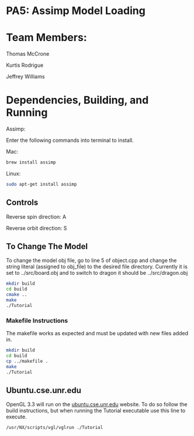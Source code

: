 # PA5: Assimp Model Loading

# Team Members:

Thomas McCrone

Kurtis Rodrigue

Jeffrey Williams

# Dependencies, Building, and Running

Assimp:

Enter the following commands into terminal to install.

Mac: 
```bash
brew install assimp
```

Linux: 
```bash
sudo apt-get install assimp
```

## Controls
Reverse spin direction: A

Reverse orbit direction: S

## To Change The Model
To change the model obj file, go to line 5 of object.cpp and change the string literal (assigned to obj_file) to the desired file directory. Currently it is set to ../src/board.obj and to switch to dragon it should be ../src/dragon.obj

```bash
mkdir build
cd build
cmake ..
make
./Tutorial
```

### Makefile Instructions 
The makefile works as expected and must be updated with new files added in.

```bash
mkdir build
cd build
cp ../makefile .
make
./Tutorial
```

## Ubuntu.cse.unr.edu
OpenGL 3.3 will run on the [ubuntu.cse.unr.edu](https://ubuntu.cse.unr.edu/) website. To do so follow the build instructions, but when running the Tutorial executable use this line to execute.
```bash
/usr/NX/scripts/vgl/vglrun ./Tutorial
```
